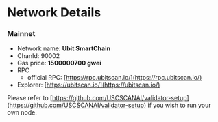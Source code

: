 # Network Details

### Mainnet

* Network name: **Ubit SmartChain**
* ChanId: 90002
* Gas price: **1500000700 gwei**
* RPC
  * official RPC: [https://rpc.ubitscan.io/](https://rpc.ubitscan.io/)​
* Explorer: [https://ubitscan.io/](https://ubitscan.io/)​

Please refer to [https://github.com/USCSCANAI/validator-setup](https://github.com/USCSCANAI/validator-setup) if you wish to run your own node.
